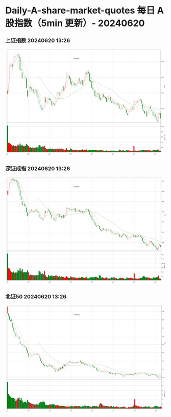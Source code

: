 
# Daily-A-share-market-quotes 每日 A 股指数（5min 更新）- 20240620

### 上证指数 20240620 13:26
![](./fig/2024/6/20240620-sh000001.png)

### 深证成指 20240620 13:26
![](./fig/2024/6/20240620-sz399001.png)

### 北证50 20240620 13:26
![](./fig/2024/6/20240620-bj899050.png)
